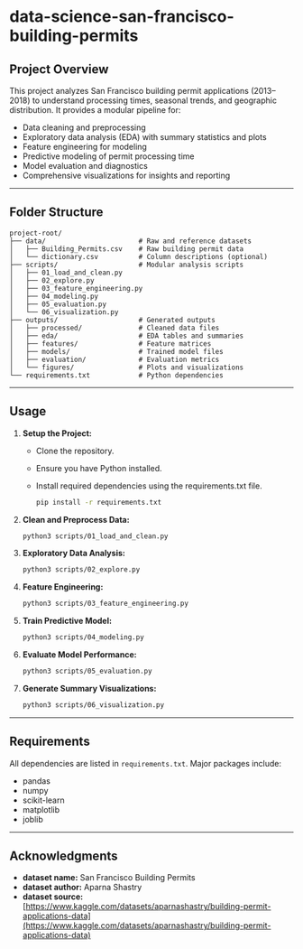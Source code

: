 # data-science-san-francisco-building-permits

## Project Overview

This project analyzes San Francisco building permit applications (2013–2018) to understand processing times, seasonal trends, and geographic distribution. It provides a modular pipeline for:

* Data cleaning and preprocessing
* Exploratory data analysis (EDA) with summary statistics and plots
* Feature engineering for modeling
* Predictive modeling of permit processing time
* Model evaluation and diagnostics
* Comprehensive visualizations for insights and reporting

---

## Folder Structure

```
project-root/
├── data/                       # Raw and reference datasets
│   ├── Building_Permits.csv    # Raw building permit data
│   └── dictionary.csv          # Column descriptions (optional)
├── scripts/                    # Modular analysis scripts
│   ├── 01_load_and_clean.py
│   ├── 02_explore.py
│   ├── 03_feature_engineering.py
│   ├── 04_modeling.py
│   ├── 05_evaluation.py
│   └── 06_visualization.py
├── outputs/                    # Generated outputs
│   ├── processed/              # Cleaned data files
│   ├── eda/                    # EDA tables and summaries
│   ├── features/               # Feature matrices
│   ├── models/                 # Trained model files
│   ├── evaluation/             # Evaluation metrics
│   └── figures/                # Plots and visualizations
└── requirements.txt            # Python dependencies
```

---

## Usage

1. **Setup the Project:**

   * Clone the repository.
   * Ensure you have Python installed.
   * Install required dependencies using the requirements.txt file.

     ```bash
     pip install -r requirements.txt
     ```

2. **Clean and Preprocess Data:**

   ```bash
   python3 scripts/01_load_and_clean.py
   ```

3. **Exploratory Data Analysis:**

   ```bash
   python3 scripts/02_explore.py
   ```

4. **Feature Engineering:**

   ```bash
   python3 scripts/03_feature_engineering.py
   ```

5. **Train Predictive Model:**

   ```bash
   python3 scripts/04_modeling.py
   ```

6. **Evaluate Model Performance:**

   ```bash
   python3 scripts/05_evaluation.py
   ```

7. **Generate Summary Visualizations:**

   ```bash
   python3 scripts/06_visualization.py
   ```

---

## Requirements

All dependencies are listed in `requirements.txt`. Major packages include:

* pandas
* numpy
* scikit-learn
* matplotlib
* joblib

---

## Acknowledgments

* **dataset name:** San Francisco Building Permits
* **dataset author:** Aparna Shastry
* **dataset source:** [https://www.kaggle.com/datasets/aparnashastry/building-permit-applications-data](https://www.kaggle.com/datasets/aparnashastry/building-permit-applications-data)
